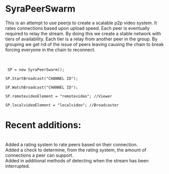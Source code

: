 <h1>SyraPeerSwarm</h1>
This is an attempt to use peerjs to create a scalable p2p video system. It rates connections based upon upload speed. Each peer is eventually required to relay the stream. By doing this we create a stable network with tiers of availability. Each tier is a relay from another peer in the group. By grouping we get rid of the issue of peers leaving causing the chain to break forcing everyone in the chain to reconnect.

<br/><br/>
<code>
SP = new SyraPeerSwarm();
</code><br/>
<code>
SP.StartBroadcast("CHANNEL ID");
</code><br/>
<code>
SP.WatchBroadcast("CHANNEL ID");
</code><br/>
<code>
SP.remotevideoElement = "remotevideo"; //Viewer
</code></br>
<code>
SP.localvideoElement = "localvideo"; //Broadcaster
</code>


<h1>Recent additions:</h1><br/>
Added a rating system to rate peers based on their connection.<br/>
Added a check to determine, from the rating system, the amount of connections a peer can support.<br/>
Added in additional methods of detecting when the stream has been interrupted.<br/>
